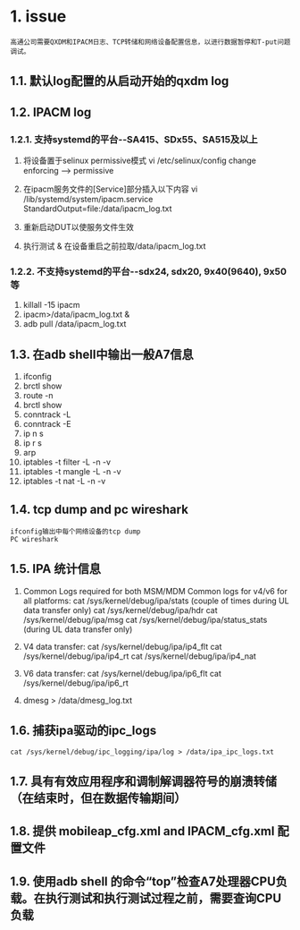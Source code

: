 # 1. issue
    高通公司需要QXDM和IPACM日志、TCP转储和网络设备配置信息，以进行数据暂停和T-put问题调试。

## 1.1. 默认log配置的从启动开始的qxdm log

## 1.2. IPACM log

### 1.2.1. 支持systemd的平台--SA415、SDx55、SA515及以上
1. 将设备置于selinux permissive模式
    vi /etc/selinux/config
    change enforcing --> permissive

2. 在ipacm服务文件的[Service]部分插入以下内容
    vi /lib/systemd/system/ipacm.service
    StandardOutput=file:/data/ipacm_log.txt

3. 重新启动DUT以使服务文件生效
4. 执行测试 & 在设备重启之前拉取/data/ipacm_log.txt

### 1.2.2. 不支持systemd的平台--sdx24, sdx20, 9x40(9640), 9x50等
1. killall -15 ipacm
2. ipacm>/data/ipacm_log.txt &
3. adb pull /data/ipacm_log.txt

## 1.3. 在adb shell中输出一般A7信息
1. ifconfig
2. brctl show
3. route -n
4. brctl show
5. conntrack -L
6. conntrack -E
7. ip n s
8. ip r s
9. arp
10. iptables -t filter -L -n -v
11. iptables -t mangle -L -n -v
12. iptables -t nat -L -n -v

## 1.4. tcp dump and pc wireshark
    ifconfig输出中每个网络设备的tcp dump
    PC wireshark

## 1.5. IPA 统计信息
1. Common Logs required for both MSM/MDM
    Common logs for v4/v6 for all platforms:
    cat /sys/kernel/debug/ipa/stats (couple of times during UL data transfer only)
    cat /sys/kernel/debug/ipa/hdr
    cat /sys/kernel/debug/ipa/msg
    cat /sys/kernel/debug/ipa/status_stats (during UL data transfer only)

2. V4 data transfer:
    cat /sys/kernel/debug/ipa/ip4_flt
    cat /sys/kernel/debug/ipa/ip4_rt
    cat /sys/kernel/debug/ipa/ip4_nat

3. V6 data transfer:
    cat /sys/kernel/debug/ipa/ip6_flt
    cat /sys/kernel/debug/ipa/ip6_rt

4. dmesg > /data/dmesg_log.txt

## 1.6. 捕获ipa驱动的ipc_logs
    cat /sys/kernel/debug/ipc_logging/ipa/log > /data/ipa_ipc_logs.txt

## 1.7. 具有有效应用程序和调制解调器符号的崩溃转储（在结束时，但在数据传输期间）

## 1.8. 提供 mobileap_cfg.xml and IPACM_cfg.xml 配置文件

## 1.9. 使用adb shell 的命令“top”检查A7处理器CPU负载。在执行测试和执行测试过程之前，需要查询CPU负载

